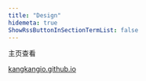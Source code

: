 ```yaml
---
title: "Design"
hidemeta: true
ShowRssButtonInSectionTermList: false
---
```


主页查看

[kangkangio.github.io](https://kangkangio.github.io)